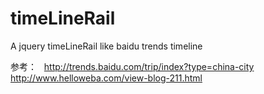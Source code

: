 # timeLineRail
A jquery timeLineRail like baidu trends timeline

参考：  
http://trends.baidu.com/trip/index?type=china-city   
http://www.helloweba.com/view-blog-211.html
